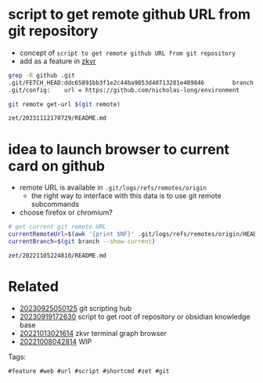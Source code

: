 # script to get remote github URL from git repository

- concept of `script to get remote github URL from git repository`
- add as a feature in [zkvr](/zet/20221013021614/README.md)

```bash
grep -R github .git
.git/FETCH_HEAD:ddc65891bb3f1e2c44ba9853d40713281e489846		branch 'main' of https://github.com/nicholas-long/environment
.git/config:	url = https://github.com/nicholas-long/environment

git remote get-url $(git remote)
```

` zet/20231112170729/README.md `

# idea to launch browser to current card on github

- remote URL is available in `.git/logs/refs/remotes/origin`
  - the right way to interface with this data is to use git remote subcommands
- choose firefox or chromium?

```bash
# get current git remote URL
currentRemoteUrl=$(awk '{print $NF}' .git/logs/refs/remotes/origin/HEAD)
currentBranch=$(git branch --show-current)
```

` zet/20221105224810/README.md `

# Related

- [20230925050125](/zet/20230925050125/README.md) git scripting hub
- [20230919172630](/zet/20230919172630/README.md) script to get root of repository or obsidian knowledge base
- [20221013021614](/zet/20221013021614/README.md) zkvr terminal graph browser
- [20221008042814](/zet/20221008042814/README.md) WIP

Tags:

    #feature #web #url #script #shortcmd #zet #git
